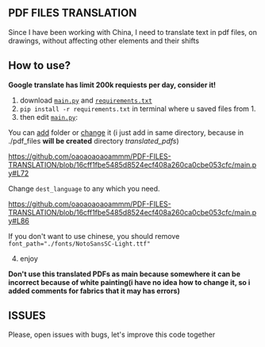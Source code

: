 ## PDF FILES TRANSLATION
Since I have been working with China, I need to translate text in pdf files, on drawings, without affecting other elements and their shifts

## How to use?

**Google translate has limit 200k requiests per day, consider it!**


1. download [```main.py```](https://github.com/oaoaoaoaoammm/PDF-FILES-TRANSLATION/blob/main/main.py) and [```requirements.txt```](https://github.com/oaoaoaoaoammm/PDF-FILES-TRANSLATION/blob/main/requirements.txt)
2. ```pip install -r requirements.txt``` in terminal where u saved files from 1.
3. then edit [```main.py```](https://github.com/oaoaoaoaoammm/PDF-FILES-TRANSLATION/blob/main/main.py):
   
You can [add](https://github.com/oaoaoaoaoammm/PDF-FILES-TRANSLATION/blob/16cff1fbe5485d8524ecf408a260ca0cbe053cfc/main.py#L72) folder or [change](https://github.com/oaoaoaoaoammm/PDF-FILES-TRANSLATION/blob/16cff1fbe5485d8524ecf408a260ca0cbe053cfc/main.py#L72) it (i just add in same directory, because in ./pdf_files **will be created** directory _translated_pdfs_)  

https://github.com/oaoaoaoaoammm/PDF-FILES-TRANSLATION/blob/16cff1fbe5485d8524ecf408a260ca0cbe053cfc/main.py#L72

Change ```dest_language``` to any which you need.

https://github.com/oaoaoaoaoammm/PDF-FILES-TRANSLATION/blob/16cff1fbe5485d8524ecf408a260ca0cbe053cfc/main.py#L86

If you don't want to use chinese, you should remove ```font_path="./fonts/NotoSansSC-Light.ttf"```

4. enjoy


**Don't use this translated PDFs as main because somewhere it can be incorrect because of white painting(i have no idea how to change it, so i added comments for fabrics that it may has errors)**


## ISSUES
Please, open issues with bugs, let's improve this code together
